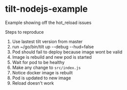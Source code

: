 # tilt-nodejs-example

Example showing off the hot_reload issues

Steps to reproduce 

1. Use lastest tilt version from master 
1. run  ~/go/bin/tilt up --debug --hud=false
1. Pod should fail to deploy because image wont be valid
1. Image is rebuild and new pod is started
1. Wait for pod to be healthy 
1. Make any change to `src/index.js`
1. Notice docker image is rebuilt
1. Pod is updated to new image
1. Reload doesn't work